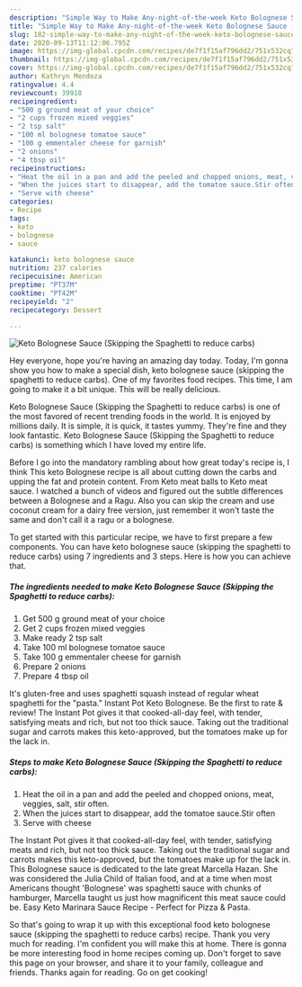 ```yaml
---
description: "Simple Way to Make Any-night-of-the-week Keto Bolognese Sauce (Skipping the Spaghetti to reduce carbs)"
title: "Simple Way to Make Any-night-of-the-week Keto Bolognese Sauce (Skipping the Spaghetti to reduce carbs)"
slug: 182-simple-way-to-make-any-night-of-the-week-keto-bolognese-sauce-skipping-the-spaghetti-to-reduce-carbs
date: 2020-09-13T11:12:06.795Z
image: https://img-global.cpcdn.com/recipes/de7f1f15af796dd2/751x532cq70/keto-bolognese-sauce-skipping-the-spaghetti-to-reduce-carbs-recipe-main-photo.jpg
thumbnail: https://img-global.cpcdn.com/recipes/de7f1f15af796dd2/751x532cq70/keto-bolognese-sauce-skipping-the-spaghetti-to-reduce-carbs-recipe-main-photo.jpg
cover: https://img-global.cpcdn.com/recipes/de7f1f15af796dd2/751x532cq70/keto-bolognese-sauce-skipping-the-spaghetti-to-reduce-carbs-recipe-main-photo.jpg
author: Kathryn Mendoza
ratingvalue: 4.4
reviewcount: 39918
recipeingredient:
- "500 g ground meat of your choice"
- "2 cups frozen mixed veggies"
- "2 tsp salt"
- "100 ml bolognese tomatoe sauce"
- "100 g emmentaler cheese for garnish"
- "2 onions"
- "4 tbsp oil"
recipeinstructions:
- "Heat the oil in a pan and add the peeled and chopped onions, meat, veggies, salt, stir often."
- "When the juices start to disappear, add the tomatoe sauce.Stir often"
- "Serve with cheese"
categories:
- Recipe
tags:
- keto
- bolognese
- sauce

katakunci: keto bolognese sauce 
nutrition: 237 calories
recipecuisine: American
preptime: "PT37M"
cooktime: "PT42M"
recipeyield: "2"
recipecategory: Dessert

---
```



![Keto Bolognese Sauce (Skipping the Spaghetti to reduce carbs)](https://img-global.cpcdn.com/recipes/de7f1f15af796dd2/751x532cq70/keto-bolognese-sauce-skipping-the-spaghetti-to-reduce-carbs-recipe-main-photo.jpg)

Hey everyone, hope you're having an amazing day today. Today, I'm gonna show you how to make a special dish, keto bolognese sauce (skipping the spaghetti to reduce carbs). One of my favorites food recipes. This time, I am going to make it a bit unique. This will be really delicious.

Keto Bolognese Sauce (Skipping the Spaghetti to reduce carbs) is one of the most favored of recent trending foods in the world. It is enjoyed by millions daily. It is simple, it is quick, it tastes yummy. They're fine and they look fantastic. Keto Bolognese Sauce (Skipping the Spaghetti to reduce carbs) is something which I have loved my entire life.

Before I go into the mandatory rambling about how great today&#39;s recipe is, I think This keto Bolognese recipe is all about cutting down the carbs and upping the fat and protein content. From Keto meat balls to Keto meat sauce. I watched a bunch of videos and figured out the subtle differences between a Bolognese and a Ragu. Also you can skip the cream and use coconut cream for a dairy free version, just remember it won&#39;t taste the same and don&#39;t call it a ragu or a bolognese.


To get started with this particular recipe, we have to first prepare a few components. You can have keto bolognese sauce (skipping the spaghetti to reduce carbs) using 7 ingredients and 3 steps. Here is how you can achieve that.

<!--inarticleads1-->

##### The ingredients needed to make Keto Bolognese Sauce (Skipping the Spaghetti to reduce carbs):

1. Get 500 g ground meat of your choice
1. Get 2 cups frozen mixed veggies
1. Make ready 2 tsp salt
1. Take 100 ml bolognese tomatoe sauce
1. Take 100 g emmentaler cheese for garnish
1. Prepare 2 onions
1. Prepare 4 tbsp oil


It&#39;s gluten-free and uses spaghetti squash instead of regular wheat spaghetti for the &#34;pasta.&#34; Instant Pot Keto Bolognese. Be the first to rate &amp; review! The Instant Pot gives it that cooked-all-day feel, with tender, satisfying meats and rich, but not too thick sauce. Taking out the traditional sugar and carrots makes this keto-approved, but the tomatoes make up for the lack in. 

<!--inarticleads2-->

##### Steps to make Keto Bolognese Sauce (Skipping the Spaghetti to reduce carbs):

1. Heat the oil in a pan and add the peeled and chopped onions, meat, veggies, salt, stir often.
1. When the juices start to disappear, add the tomatoe sauce.Stir often
1. Serve with cheese


The Instant Pot gives it that cooked-all-day feel, with tender, satisfying meats and rich, but not too thick sauce. Taking out the traditional sugar and carrots makes this keto-approved, but the tomatoes make up for the lack in. This Bolognese sauce is dedicated to the late great Marcella Hazan. She was considered the Julia Child of Italian food, and at a time when most Americans thought &#39;Bolognese&#39; was spaghetti sauce with chunks of hamburger, Marcella taught us just how magnificent this meat sauce could be. Easy Keto Marinara Sauce Recipe - Perfect for Pizza &amp; Pasta. 

So that's going to wrap it up with this exceptional food keto bolognese sauce (skipping the spaghetti to reduce carbs) recipe. Thank you very much for reading. I'm confident you will make this at home. There is gonna be more interesting food in home recipes coming up. Don't forget to save this page on your browser, and share it to your family, colleague and friends. Thanks again for reading. Go on get cooking!
